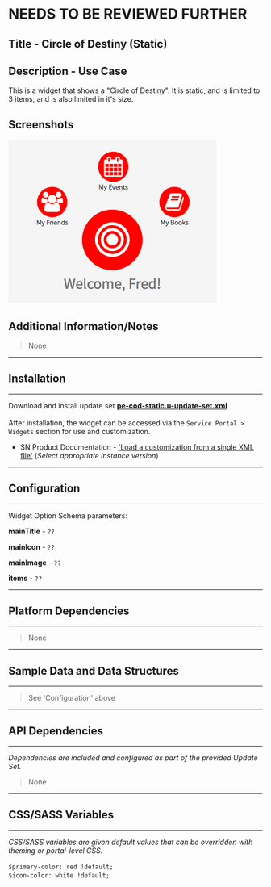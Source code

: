 # NEEDS TO BE REVIEWED FURTHER

## Title - Circle of Destiny (Static)

## Description - Use Case

This is a widget that shows a "Circle of Destiny". It is static, and is limited to 3 items, and is also limited in it's size.

## Screenshots
![](../images/pe-cod-static.png)

## Additional Information/Notes 
> None
---
## Installation
---
Download and install update set **[pe-cod-static.u-update-set.xml](pe-cod-static.u-update-set.xml)** <br/><br/>
After installation, the widget can be accessed via the `Service Portal > Widgets` section for use and customization.<br/>
* SN Product Documentation - ['Load a customization from a single XML file'](https://docs.servicenow.com/search?q=Load+a+customization+from+a+single+XML+file)   (<i>Select appropriate instance version</i>)
---
## Configuration
---
Widget Option Schema parameters:

**mainTitle** - `??`

**mainIcon** - `??`

**mainImage** - `??`

**items** - `??`

---
## Platform Dependencies
---
> None
---
## Sample Data and Data Structures
---
> See 'Configuration' above

---
## API Dependencies
---
<i>Dependencies are included and configured as part of the provided Update Set.</i>
> None
---
## CSS/SASS Variables
---
_CSS/SASS variables are given default values that can be overridden with theming or portal-level CSS._

`$primary-color: red !default;`<br/>
`$icon-color: white !default;`<br/>